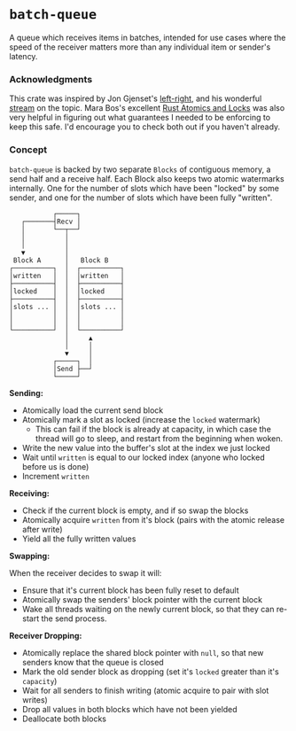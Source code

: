 # `batch-queue`

A queue which receives items in batches, intended for use cases where the speed
of the receiver matters more than any individual item or sender's latency.

### Acknowledgments

This crate was inspired by Jon Gjenset's [left-right], and his wonderful
[stream][left-right-stream] on the topic. Mara Bos's excellent [Rust Atomics
and Locks][rust-atomics] was also very helpful in figuring out what guarantees I
needed to be enforcing to keep this safe. I'd encourage you to check both out if
you haven't already.

[left-right]: https://crates.io/crates/left-right
[left-right-stream]: youtube.com/watch?v=eLNAMEoKAAc
[rust-atomics]:https://marabos.nl/atomics/

### Concept

`batch-queue` is backed by two separate `Blocks` of contiguous memory, a send
half and a receive half. Each Block also keeps two atomic watermarks internally.
One for the number of slots which have been "locked" by some sender, and one for
the number of slots which have been fully "written".

```
           ┌─────┐
   ┌───────┤Recv │
   │       └──┬──┘
   │          │
   │          │
   ▼          │
 Block A      │   Block B
┌──────────┐  │  ┌──────────┐
│written   │  │  │written   │
├──────────┤  │  ├──────────┤
│locked    │  │  │locked    │
├──────────┤  │  ├──────────┤
│slots ... │  │  │slots ... │
│          │  │  │          │
│          │  │  │          │
└──────────┘  │  └──────────┘
              │     ▲
              │     │
              ▼     │
           ┌─────┐  │
           │Send ├──┘
           └─────┘
```

**Sending:**

- Atomically load the current send block
- Atomically mark a slot as locked (increase the `locked` watermark)
  - This can fail if the block is already at capacity, in which case
    the thread will go to sleep, and restart from the beginning when woken.
- Write the new value into the buffer's slot at the index we just locked
- Wait until `written` is equal to our locked index (anyone who locked
  before us is done)
- Increment `written`

**Receiving:**

- Check if the current block is empty, and if so swap the blocks
- Atomically acquire `written` from it's block (pairs with the atomic release
  after write)
- Yield all the fully written values

**Swapping:**

When the receiver decides to swap it will:

- Ensure that it's current block has been fully reset to default
- Atomically swap the senders' block pointer with the current block
- Wake all threads waiting on the newly current block, so that they can re-start
  the send process.

**Receiver Dropping:**

- Atomically replace the shared block pointer with `null`, so that new senders
  know that the queue is closed
- Mark the old sender block as dropping (set it's `locked` greater than it's `capacity`)
- Wait for all senders to finish writing (atomic acquire to pair with slot writes)
- Drop all values in both blocks which have not been yielded
- Deallocate both blocks
